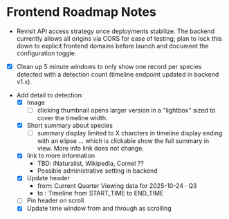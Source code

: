 # Frontend Roadmap Notes

- Revisit API access strategy once deployments stabilize. The backend currently allows all origins via CORS for ease of testing; plan to lock this down to explicit frontend domains before launch and document the configuration toggle.

- [x] Clean up 5 minute windows to only show one record per species detected with a detection count (timeline endpoint updated in backend v1.x).

- Add detail to detection:
    - [x] Image
        - [ ] clicking thumbnail opens larger version in a "lightbox" sized to cover the timeline width.
    - [x] Short summary about species
        - [ ] summary display limited to X charcters in timeline display ending with an elipse ... which is clickable show the full summary in view. More info link does not change.  
    - [x] link to more information 
        - TBD: iNaturalist, Wikipedia, Cornel ??
        - Possible administrative setting in backend
    - [x] Update header 
        - from: Current Quarter
                Viewing data for 2025-10-24 · Q3
        - to : Timeline from START_TIME to END_TIME
    - [ ] Pin header on scroll
    - [x] Update time window from and through as scrolling
